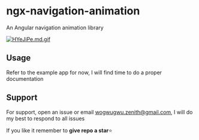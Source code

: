 # ngx-navigation-animation

An Angular navigation animation library

[![HYeJiPe.md.gif](https://iili.io/HYeJiPe.md.gif)](https://freeimage.host/i/HYeJiPe)

## Usage

Refer to the example app for now, I will find time to do a proper documentation

## Support

For support, open an issue or email wogwugwu.zenith@gmail.com, I will do my best to respond to all issues

If you like it remember to **give repo a star**⭐